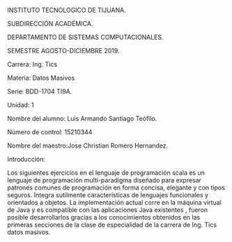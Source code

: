 INSTITUTO TECNOLOGICO DE TIJUANA.

SUBDIRECCIÓN ACADÉMICA.

DEPARTAMENTO DE SISTEMAS COMPUTACIONALES.

SEMESTRE AGOSTO-DICIEMBRE 2019.

Carrera: Ing. Tics

Materia: Datos Masivos

Serie: BDD-1704 TI9A.

Unidad: 1

Nombre del alumno: Luis Armando Santiago Teófilo.

Número de control: 15210344

Nombre del maestro:Jose Christian Romero Hernandez.


Introducción:

Los siguientes  ejercicios en el lenguaje de programación scala es un lenguaje de programación multi-paradigma diseñado para expresar patrones comunes de programación en forma concisa, elegante y con tipos seguros. Integra sutilmente características de lenguajes funcionales y orientados a objetos. La implementación actual corre en la máquina virtual de Java y es compatible con las aplicaciones Java existentes , fueron posible desarrollarlos gracias a los conocimientos obtenidos en las primeras secciones de la clase de especialidad de la carrera de Ing. Tics datos masivos.

